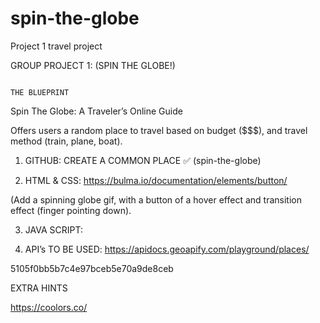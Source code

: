 # spin-the-globe
Project 1 travel project

GROUP PROJECT 1: (SPIN THE GLOBE!) 

                                                                                       THE BLUEPRINT  
Spin The Globe: A Traveler’s Online Guide 

Offers users a random place to travel based on budget ($$$), and travel method (train, plane, boat).

1. GITHUB: CREATE A COMMON PLACE ✅ (spin-the-globe)

2. HTML & CSS: https://bulma.io/documentation/elements/button/

(Add a spinning globe gif, with a button of a hover effect and transition effect (finger pointing down). 

3. JAVA SCRIPT: 

4. API’s TO BE USED: https://apidocs.geoapify.com/playground/places/

5105f0bb5b7c4e97bceb5e70a9de8ceb

EXTRA HINTS

https://coolors.co/



